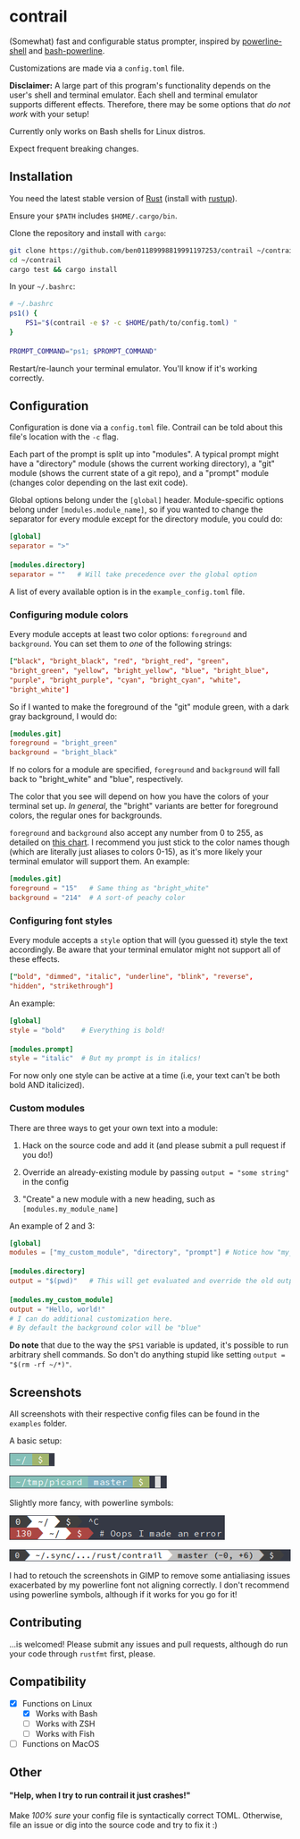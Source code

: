 # contrail

(Somewhat) fast and configurable status prompter, inspired
by [powerline-shell](https://github.com/banga/powerline-shell)
and [bash-powerline](https://github.com/riobard/bash-powerline).

Customizations are made via a `config.toml` file.

**Disclaimer:** A large part of this program's functionality depends
on the user's shell and terminal emulator. Each shell and terminal
emulator supports different effects. Therefore, there may be some
options that *do not work* with your setup!

Currently only works on Bash shells for Linux distros.

Expect frequent breaking changes.

## Installation

You need the latest stable version
of [Rust](https://www.rust-lang.org) (install
with [rustup](http://doc.crates.io/index.html)). 

Ensure your `$PATH` includes `$HOME/.cargo/bin`.

Clone the repository and install with `cargo`:

```bash
git clone https://github.com/ben01189998819991197253/contrail ~/contrail
cd ~/contrail
cargo test && cargo install
```

In your `~/.bashrc`:

```bash
# ~/.bashrc
ps1() {
    PS1="$(contrail -e $? -c $HOME/path/to/config.toml) "
}

PROMPT_COMMAND="ps1; $PROMPT_COMMAND"
```

Restart/re-launch your terminal emulator. You'll know if it's working
correctly.

## Configuration

Configuration is done via a `config.toml` file. Contrail can be told
about this file's location with the `-c` flag.

Each part of the prompt is split up into "modules". A typical prompt
might have a "directory" module (shows the current working directory),
a "git" module (shows the current state of a git repo), and a "prompt"
module (changes color depending on the last exit code).

Global options belong under the `[global]` header. Module-specific
options belong under `[modules.module_name]`, so if you wanted to
change the separator for every module except for the directory module,
you could do:

```toml
[global]
separator = ">"

[modules.directory]
separator = ""   # Will take precedence over the global option
```

A list of every available option is in the `example_config.toml` file.

### Configuring module colors

Every module accepts at least two color options: `foreground` and
`background`. You can set them to *one* of the following strings:

```toml 
["black", "bright_black", "red", "bright_red", "green",
"bright_green", "yellow", "bright_yellow", "blue", "bright_blue",
"purple", "bright_purple", "cyan", "bright_cyan", "white",
"bright_white"]
```

So if I wanted to make the foreground of the "git" module green, with
a dark gray background, I would do:

```toml
[modules.git]
foreground = "bright_green"
background = "bright_black"
```

If no colors for a module are specified, `foreground` and `background`
will fall back to "bright_white" and "blue", respectively.

The color that you see will depend on how you have the colors of your
terminal set up. *In general*, the "bright" variants are better for
foreground colors, the regular ones for backgrounds.

`foreground` and `background` also accept any number from 0 to 255, as
detailed
on
[this chart](https://upload.wikimedia.org/wikipedia/commons/1/15/Xterm_256color_chart.svg). I
recommend you just stick to the color names though (which are
literally just aliases to colors 0-15), as it's more likely your
terminal emulator will support them. An example:

```toml
[modules.git]
foreground = "15"   # Same thing as "bright_white"
background = "214"  # A sort-of peachy color
```

### Configuring font styles

Every module accepts a `style` option that will (you guessed it) style
the text accordingly. Be aware that your terminal emulator might not
support all of these effects.

```toml
["bold", "dimmed", "italic", "underline", "blink", "reverse",
"hidden", "strikethrough"]
```

An example:

```toml
[global]
style = "bold"    # Everything is bold!

[modules.prompt]
style = "italic"  # But my prompt is in italics!
```

For now only one style can be active at a time (i.e, your text can't
be both bold AND italicized).

### Custom modules

There are three ways to get your own text into a module:

1. Hack on the source code and add it (and please submit a pull request if you do!)

2. Override an already-existing module by passing `output = "some string"` in the config

3. "Create" a new module with a new heading, such as `[modules.my_module_name]`

An example of 2 and 3:

```toml
[global]
modules = ["my_custom_module", "directory", "prompt"] # Notice how "my_custom_module" is included

[modules.directory]
output = "$(pwd)"   # This will get evaluated and override the old output

[modules.my_custom_module]
output = "Hello, world!"
# I can do additional customization here.
# By default the background color will be "blue"
```

**Do note** that due to the way the `$PS1` variable is updated, it's
possible to run arbitrary shell commands. So don't do anything stupid
like setting `output = "$(rm -rf ~/*)"`.

## Screenshots

All screenshots with their respective config files can be found in the
`examples` folder.

A basic setup:

![Directory+Prompt](examples/basic0.png)

![Directory+Git+Prompt](examples/basic1.png)

Slightly more fancy, with powerline symbols:

![ErrorCode+Directory+Prompt+Error](examples/fancy0.png)

![ErrorCode+Directory+Git+Prompt](examples/fancy1.png)

I had to retouch the screenshots in GIMP to remove some antialiasing
issues exacerbated by my powerline font not aligning correctly. I
don't recommend using powerline symbols, although if it works for you
go for it!

## Contributing

...is welcomed! Please submit any issues and pull requests, although
do run your code through `rustfmt` first, please.

## Compatibility

 - [x] Functions on Linux
   - [x] Works with Bash
   - [ ] Works with ZSH
   - [ ] Works with Fish
 - [ ] Functions on MacOS

## Other

#### "Help, when I try to run contrail it just crashes!"

Make *100% sure* your config file is syntactically correct
TOML. Otherwise, file an issue or dig into the source code and try to
fix it :)
